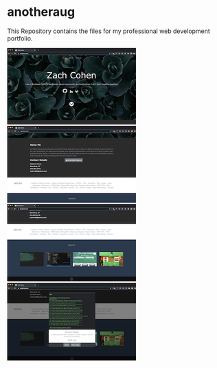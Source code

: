 # anotheraug
This Repository contains the files for my professional web development portfolio.


![](assets/images/frontpageShot.png)
![](assets/images/middleFront.png)
![](assets/images/projectFront.png)
![](assets/images/modalFront.png)



